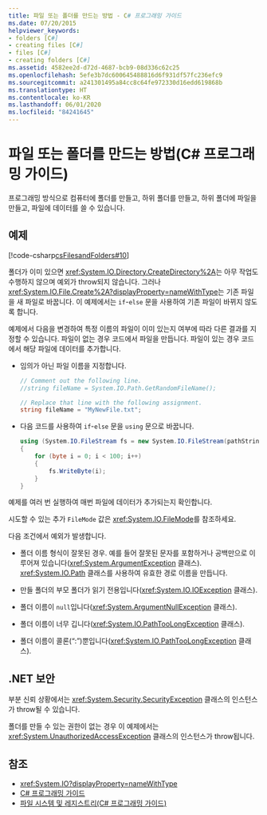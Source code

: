 ```yaml
---
title: 파일 또는 폴더를 만드는 방법 - C# 프로그래밍 가이드
ms.date: 07/20/2015
helpviewer_keywords:
- folders [C#]
- creating files [C#]
- files [C#]
- creating folders [C#]
ms.assetid: 4582ee2d-d72d-4687-bcb9-08d336c62c25
ms.openlocfilehash: 5efe3b7dc600645488816d6f931df57fc236efc9
ms.sourcegitcommit: a241301495a84cc8c64fe972330d16edd619868b
ms.translationtype: HT
ms.contentlocale: ko-KR
ms.lasthandoff: 06/01/2020
ms.locfileid: "84241645"
---
```

# <a name="how-to-create-a-file-or-folder-c-programming-guide"></a>파일 또는 폴더를 만드는 방법(C# 프로그래밍 가이드)
프로그래밍 방식으로 컴퓨터에 폴더를 만들고, 하위 폴더를 만들고, 하위 폴더에 파일을 만들고, 파일에 데이터를 쓸 수 있습니다.  
  
## <a name="example"></a>예제  
 [!code-csharp[csFilesandFolders#10](~/samples/snippets/csharp/VS_Snippets_VBCSharp/csFilesAndFolders/CS/FileIteration.cs#10)]  
  
 폴더가 이미 있으면 <xref:System.IO.Directory.CreateDirectory%2A>는 아무 작업도 수행하지 않으며 예외가 throw되지 않습니다. 그러나 <xref:System.IO.File.Create%2A?displayProperty=nameWithType>는 기존 파일을 새 파일로 바꿉니다. 이 예제에서는 `if`-`else` 문을 사용하여 기존 파일이 바뀌지 않도록 합니다.  
  
 예제에서 다음을 변경하여 특정 이름의 파일이 이미 있는지 여부에 따라 다른 결과를 지정할 수 있습니다. 파일이 없는 경우 코드에서 파일을 만듭니다. 파일이 있는 경우 코드에서 해당 파일에 데이터를 추가합니다.  
  
- 임의가 아닌 파일 이름을 지정합니다.  
  
    ```csharp  
    // Comment out the following line.  
    //string fileName = System.IO.Path.GetRandomFileName();  
  
    // Replace that line with the following assignment.  
    string fileName = "MyNewFile.txt";  
    ```  
  
- 다음 코드를 사용하여 `if`-`else` 문을 `using` 문으로 바꿉니다.  
  
    ```csharp  
    using (System.IO.FileStream fs = new System.IO.FileStream(pathString, FileMode.Append))
    {  
        for (byte i = 0; i < 100; i++)  
        {  
            fs.WriteByte(i);  
        }  
    }  
    ```  
  
 예제를 여러 번 실행하여 매번 파일에 데이터가 추가되는지 확인합니다.  
  
 시도할 수 있는 추가 `FileMode` 값은 <xref:System.IO.FileMode>를 참조하세요.  
  
 다음 조건에서 예외가 발생합니다.  
  
- 폴더 이름 형식이 잘못된 경우. 예를 들어 잘못된 문자를 포함하거나 공백만으로 이루어져 있습니다(<xref:System.ArgumentException> 클래스). <xref:System.IO.Path> 클래스를 사용하여 유효한 경로 이름을 만듭니다.  
  
- 만들 폴더의 부모 폴더가 읽기 전용입니다(<xref:System.IO.IOException> 클래스).  
  
- 폴더 이름이 `null`입니다(<xref:System.ArgumentNullException> 클래스).  
  
- 폴더 이름이 너무 깁니다(<xref:System.IO.PathTooLongException> 클래스).  
  
- 폴더 이름이 콜론(“:”)뿐입니다(<xref:System.IO.PathTooLongException> 클래스).  
  
## <a name="net-security"></a>.NET 보안  
 부분 신뢰 상황에서는 <xref:System.Security.SecurityException> 클래스의 인스턴스가 throw될 수 있습니다.  
  
 폴더를 만들 수 있는 권한이 없는 경우 이 예제에서는 <xref:System.UnauthorizedAccessException> 클래스의 인스턴스가 throw됩니다.  
  
## <a name="see-also"></a>참조

- <xref:System.IO?displayProperty=nameWithType>
- [C# 프로그래밍 가이드](../index.md)
- [파일 시스템 및 레지스트리(C# 프로그래밍 가이드)](./index.md)
